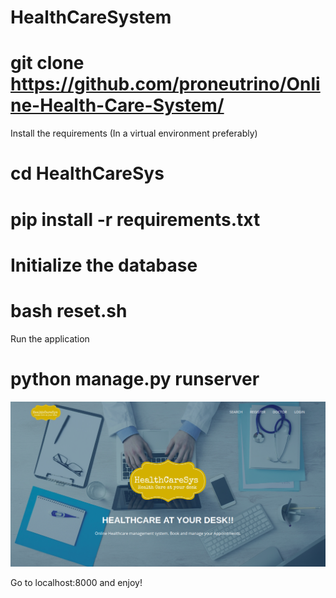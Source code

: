 # HealthCareSystem

# git clone https://github.com/proneutrino/Online-Health-Care-System/

Install the requirements (In a virtual environment preferably)

# cd HealthCareSys

# pip install -r requirements.txt

# Initialize the database

# bash reset.sh

Run the application

# python manage.py runserver

![](image/image.png)

Go to localhost:8000 and enjoy!
